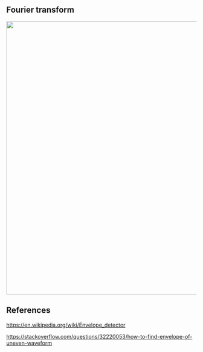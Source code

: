 
## Fourier transform
<p align="center"><img width="1400" height="724" src="doc/doc/fourier_transform_equation.jpg"></p>

## References
https://en.wikipedia.org/wiki/Envelope_detector

https://stackoverflow.com/questions/32220053/how-to-find-envelope-of-uneven-waveform
